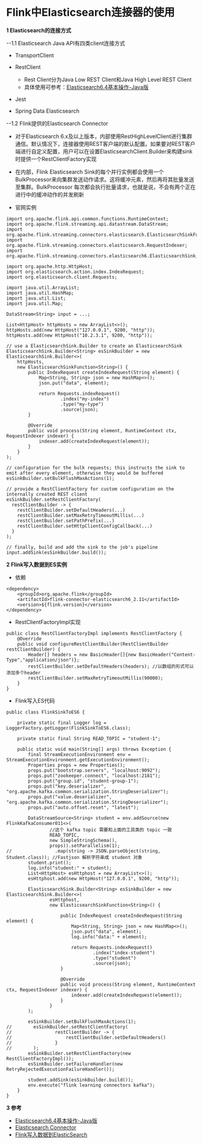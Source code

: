 # Flink中Elasticsearch连接器的使用

**1 Elasticsearch的连接方式**

--1.1 Elasticsearch Java API有四类client连接方式

- TransportClient

- RestClient
   - Rest Client分为Java Low REST Client和Java High Level REST Client
   - 具体使用可参考：[Elasticsearch6.4基本操作-Java版](https://www.cnblogs.com/swordfall/p/9981883.html#auto_id_3)

- Jest

- Spring Data Elasticsearch

--1.2 Flink提供的Elasticsearch Connector

- 对于Elasticsearch 6.x及以上版本，内部使用RestHighLevelClient进行集群通信。默认情况下，连接器使用REST客户端的默认配置。如果要对REST客户端进行自定义配置，用户可以在设置ElasticsearchClient.Builder来构建sink时提供一个RestClientFactory实现

- 在内部，Flink Elasticsearch Sink的每个并行实例都会使用一个BulkProcessor来向集群发送动作请求。这将缓冲元素，然后再将其批量发送至集群。BulkProcessor 每次都会执行批量请求，也就是说，不会有两个正在进行中的缓冲动作的并发刷新

- 官网实例

~~~
import org.apache.flink.api.common.functions.RuntimeContext;
import org.apache.flink.streaming.api.datastream.DataStream;
import org.apache.flink.streaming.connectors.elasticsearch.ElasticsearchSinkFunction;
import org.apache.flink.streaming.connectors.elasticsearch.RequestIndexer;
import org.apache.flink.streaming.connectors.elasticsearch6.ElasticsearchSink;

import org.apache.http.HttpHost;
import org.elasticsearch.action.index.IndexRequest;
import org.elasticsearch.client.Requests;

import java.util.ArrayList;
import java.util.HashMap;
import java.util.List;
import java.util.Map;

DataStream<String> input = ...;

List<HttpHost> httpHosts = new ArrayList<>();
httpHosts.add(new HttpHost("127.0.0.1", 9200, "http"));
httpHosts.add(new HttpHost("10.2.3.1", 9200, "http"));

// use a ElasticsearchSink.Builder to create an ElasticsearchSink
ElasticsearchSink.Builder<String> esSinkBuilder = new ElasticsearchSink.Builder<>(
    httpHosts,
    new ElasticsearchSinkFunction<String>() {
        public IndexRequest createIndexRequest(String element) {
            Map<String, String> json = new HashMap<>();
            json.put("data", element);

            return Requests.indexRequest()
                    .index("my-index")
                    .type("my-type")
                    .source(json);
        }

        @Override
        public void process(String element, RuntimeContext ctx, RequestIndexer indexer) {
            indexer.add(createIndexRequest(element));
        }
    }
);

// configuration for the bulk requests; this instructs the sink to emit after every element, otherwise they would be buffered
esSinkBuilder.setBulkFlushMaxActions(1);

// provide a RestClientFactory for custom configuration on the internally created REST client
esSinkBuilder.setRestClientFactory(
  restClientBuilder -> {
    restClientBuilder.setDefaultHeaders(...)
    restClientBuilder.setMaxRetryTimeoutMillis(...)
    restClientBuilder.setPathPrefix(...)
    restClientBuilder.setHttpClientConfigCallback(...)
  }
);

// finally, build and add the sink to the job's pipeline
input.addSink(esSinkBuilder.build());
~~~

**2 Flink写入数据到ES实例**

- 依赖

~~~
<dependency>
    <groupId>org.apache.flink</groupId>
    <artifactId>flink-connector-elasticsearch6_2.11</artifactId>
    <version>${flink.version}</version>
</dependency>
~~~

- RestClientFactoryImpl实现

~~~
public class RestClientFactoryImpl implements RestClientFactory {
    @Override
    public void configureRestClientBuilder(RestClientBuilder restClientBuilder) {
        Header[] headers = new BasicHeader[]{new BasicHeader("Content-Type","application/json")};
        restClientBuilder.setDefaultHeaders(headers); //以数组的形式可以添加多个header
        restClientBuilder.setMaxRetryTimeoutMillis(90000);
    }
}
~~~

- Flink写入ES代码

~~~
public class FlinkSinkToES6 {

    private static final Logger log = LoggerFactory.getLogger(FlinkSinkToES6.class);

    private static final String READ_TOPIC = "student-1";

    public static void main(String[] args) throws Exception {
        final StreamExecutionEnvironment env = StreamExecutionEnvironment.getExecutionEnvironment();
        Properties props = new Properties();
        props.put("bootstrap.servers", "localhost:9092");
        props.put("zookeeper.connect", "localhost:2181");
        props.put("group.id", "student-group-1");
        props.put("key.deserializer", "org.apache.kafka.common.serialization.StringDeserializer");
        props.put("value.deserializer", "org.apache.kafka.common.serialization.StringDeserializer");
        props.put("auto.offset.reset", "latest");

        DataStreamSource<String> student = env.addSource(new FlinkKafkaConsumer011<>(
                //这个 kafka topic 需要和上面的工具类的 topic 一致
                READ_TOPIC,
                new SimpleStringSchema(),
                props)).setParallelism(1);
//                .map(string -> JSON.parseObject(string, Student.class)); //Fastjson 解析字符串成 student 对象
        student.print();
        log.info("student:" + student);
        List<HttpHost> esHttphost = new ArrayList<>();
        esHttphost.add(new HttpHost("127.0.0.1", 9200, "http"));

        ElasticsearchSink.Builder<String> esSinkBuilder = new ElasticsearchSink.Builder<>(
                esHttphost,
                new ElasticsearchSinkFunction<String>() {

                    public IndexRequest createIndexRequest(String element) {
                        Map<String, String> json = new HashMap<>();
                        json.put("data", element);
                        log.info("data:" + element);

                        return Requests.indexRequest()
                                .index("index-student")
                                .type("student")
                                .source(json);
                    }

                    @Override
                    public void process(String element, RuntimeContext ctx, RequestIndexer indexer) {
                        indexer.add(createIndexRequest(element));
                    }
                }
        );

        esSinkBuilder.setBulkFlushMaxActions(1);
//        esSinkBuilder.setRestClientFactory(
//                restClientBuilder -> {
//                    restClientBuilder.setDefaultHeaders()
//                }
//        );
        esSinkBuilder.setRestClientFactory(new RestClientFactoryImpl());
        esSinkBuilder.setFailureHandler(new RetryRejectedExecutionFailureHandler());

        student.addSink(esSinkBuilder.build());
        env.execute("flink learning connectors kafka");
    }
}
~~~

**3 参考**

- [Elasticsearch6.4基本操作-Java版](https://www.cnblogs.com/swordfall/p/9981883.html#auto_id_3)
- [Elasticsearch Connector](https://ci.apache.org/projects/flink/flink-docs-release-1.10/zh/dev/connectors/elasticsearch.html)
- [Flink写入数据到ElasticSearch](https://www.jianshu.com/p/3957d35a0739)